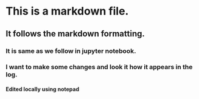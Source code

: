 # This is a markdown file.
## It follows the markdown formatting.
### It is same as we follow in jupyter notebook.



### I want to make some changes and look it how it appears in the log.


#### Edited locally using notepad
